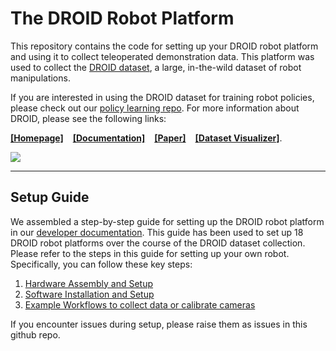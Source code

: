 # The DROID Robot Platform

This repository contains the code for setting up your DROID robot platform and using it to collect teleoperated demonstration data. This platform was used to collect the [DROID dataset](https://droid-dataset.github.io), a large, in-the-wild dataset of robot manipulations.

If you are interested in using the DROID dataset for training robot policies, please check out our [policy learning repo](https://github.com/droid-dataset/droid_policy_learning).
For more information about DROID, please see the following links: 

[**[Homepage]**](https://droid-dataset.github.io) &ensp; [**[Documentation]**](https://droid-dataset.github.io/droid) &ensp; [**[Paper]**](https://arxiv.org/abs/2403.12945) &ensp; [**[Dataset Visualizer]**](https://droid-dataset.github.io/dataset.html).

![](https://droid-dataset.github.io/droid/assets/index/droid_teaser.jpg)

---------
## Setup Guide

We assembled a step-by-step guide for setting up the DROID robot platform in our [developer documentation](https://droid-dataset.github.io/droid).
This guide has been used to set up 18 DROID robot platforms over the course of the DROID dataset collection. Please refer to the steps in this guide for setting up your own robot. Specifically, you can follow these key steps:

1. [Hardware Assembly and Setup](https://droid-dataset.github.io/droid/docs/hardware-setup)
2. [Software Installation and Setup](https://droid-dataset.github.io/droid/docs/software-setup)
3. [Example Workflows to collect data or calibrate cameras](https://droid-dataset.github.io/droid/docs/example-workflows)

If you encounter issues during setup, please raise them as issues in this github repo.
